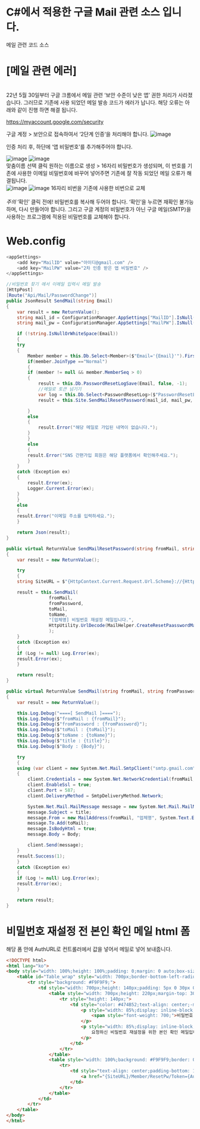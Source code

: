 # C#에서 적용한 구글 Mail 관련 소스 입니다.
메일 관련 코드 소스

# [메일 관련 에러]
<br/>
22년 5월 30일부터 구글 크롬에서 메일 관련 ‘보안 수준이 낮은 앱’ 권한 처리가 사라졌습니다.
그러므로 기존에 사용 되었던 메일 발송 코드가 에러가 납니다. 해당 오류는 아래와 같이 진행 하면 해결 됩니다.

https://myaccount.google.com/security

구글 계정 > 보안으로 접속하여서 ‘2단계 인증‘을 처리해야 합니다.
![image](https://user-images.githubusercontent.com/34737952/174235777-90c94ed0-55b6-4666-8b77-8a7ed690a5aa.png)

인증 처리 후, 하단에 ‘앱 비밀번호’를 추가해주어야 합니다.

![image](https://user-images.githubusercontent.com/34737952/174236514-f2357831-d82d-4a43-a884-9f178e41993e.png)
![image](https://user-images.githubusercontent.com/34737952/174236521-2eb96513-d046-4e0c-8aef-617c844db795.png)
<br/>
맞춤이름 선택 클릭 원하는 이름으로 생성 > 16자리 비밀번호가 생성되며, 이 번호를 기존에 사용한 이메일 비밀번호에 바꾸어 넣어주면 기존에 잘 작동 되었던 메일 오류가 해결됩니다.
<br/>
![image](https://user-images.githubusercontent.com/34737952/174236530-db8f5947-67c5-4f56-992c-59c078499874.png)
![image](https://user-images.githubusercontent.com/34737952/174236580-8b0df22d-fc3d-48f3-a728-1baad6121ae7.png)
16자리 비번을 기존에 사용한 비번으로 교체
<br/>
<br/>
*주의*
‘확인’ 클릭 전에! 비밀번호를 복사해 두어야 합니다. ‘확인’을 누르면 재확인 불가능 하며, 다시 만들어야 합니다. 그리고 구글 계정의 비밀번호가 아닌 구글 메일(SMTP)을 사용하는 프로그램에 적용된 비밀번호를 교체해야 합니다.

# Web.config
```C#
<appSettings>
	<add key="MailID" value="아이디@gmail.com" />
	<add key="MailPW" value="2차 인증 받은 앱 비밀번호" />
</appSettings>
```

```C#
//비밀번호 찾기 에서 이메일 입력시 메일 발송
[HttpPost]
[Route("Api/Mail/PasswordChange")]
public JsonResult SendMail(string Email)
{
    var result = new ReturnValue();
    string mail_id = ConfigurationManager.AppSettings["MailID"].IsNull("");
    string mail_pw = ConfigurationManager.AppSettings["MailPW"].IsNull("");

    if (!string.IsNullOrWhiteSpace(Email))
    {
	try
	{
	    Member member = this.Db.Select<Member>($"Email='{Email}'").FirstOrDefault();
	    if(member.JoinType =="Normal")
	    {
		if (member != null && member.MemberSeq > 0)
		{
		    result = this.Db.PasswordResetLogSave(Email, false, -1);
		    //메일로 토큰 넘기기
		    var log = this.Db.Select<PasswordResetLog>($"PasswordResetLogSeq='{result.Code}'").FirstOrDefault();
		    result = this.Site.SendMailResetPassword(mail_id, mail_pw, Email, member.UserName, log.Token);

		}
		else
		{
		    result.Error("해당 메일로 가입된 내역이 없습니다.");
		}
	    }
	    else
	    {
		result.Error("SNS 간편가입 회원은 해당 플랫폼에서 확인해주세요.");
	    }
	}
	catch (Exception ex)
	{
	    result.Error(ex);
	    Logger.Current.Error(ex);
	}
    }
    else
    {
	result.Error("이메일 주소를 입력하세요.");
    }

    return Json(result);
}
```

```C#
public virtual ReturnValue SendMailResetPassword(string fromMail, string fromPassword, string toMail, string toName, string authURL)
{
    var result = new ReturnValue();

    try
    {
	string SiteURL = $"{HttpContext.Current.Request.Url.Scheme}://{HttpContext.Current.Request.Url.Host}";

	result = this.SendMail(
			    fromMail,
			    fromPassword,
			    toMail,
			    toName,
			    "[업체명] 비밀번호 재설정 메일입니다.",
			    HttpUtility.UrlDecode(MailHelper.CreateResetPaasswordMail($"{SiteURL}", authURL))
			    );
    }
    catch (Exception ex)
    {
	if (Log != null) Log.Error(ex);
	result.Error(ex);
    }

    return result;
}
```

```C#
public virtual ReturnValue SendMail(string fromMail, string fromPassword, string toMail, string toName, string title, string Body)
{
    var result = new ReturnValue();

    this.Log.Debug("====[ SendMail ]====");
    this.Log.Debug($"fromMail : {fromMail}");
    this.Log.Debug($"fromPassword : {fromPassword}");
    this.Log.Debug($"toMail : {toMail}");
    this.Log.Debug($"toName : {toName}");
    this.Log.Debug($"title : {title}");
    this.Log.Debug($"Body : {Body}");

    try
    {
	using (var client = new System.Net.Mail.SmtpClient("smtp.gmail.com"))
	{
	    client.Credentials = new System.Net.NetworkCredential(fromMail, fromPassword);
	    client.EnableSsl = true;
	    client.Port = 587;
	    client.DeliveryMethod = SmtpDeliveryMethod.Network;

	    System.Net.Mail.MailMessage message = new System.Net.Mail.MailMessage();
	    message.Subject = title;
	    message.From = new MailAddress(fromMail, "업체명", System.Text.Encoding.UTF8);
	    message.To.Add(toMail);
	    message.IsBodyHtml = true;
	    message.Body = Body;

	    client.Send(message);
	}
	result.Success(1);
    }
    catch (Exception ex)
    {
	if (Log != null) Log.Error(ex);
	result.Error(ex);
    }

    return result;
}
```

# 비밀번호 재설정 전 본인 확인 메일 html 폼
해당 폼 안에 AuthURL로 컨트롤러에서 값을 넣어서 메일로 넣어 보내줍니다.
```html
<!DOCTYPE html>
<html lang="ko">
<body style="width: 100%;height: 100%;padding: 0;margin: 0 auto;box-sizing: border-box;font-family: 'Noto Sans KR', sans-serif;-ms-text-size-adjust: 100%;-webkit-text-size-adjust: auto;">
    <table id="Table_wrap" style="width: 700px;border-bottom-left-radius: 10px;border-bottom-right-radius: 10px;border: 0;background-color: #fff;-ms-text-size-adjust: 100%;-webkit-text-size-adjust: auto;height: 600px;margin: 0 auto;">
        <tr style="background: #F9F9F9;">
            <td style="width: 700px;height: 140px;padding: 5px 0 30px 0;background: #F9F9F9;-ms-text-size-adjust: 100%;-webkit-text-size-adjust: auto;">
                <table style="width: 700px;height: 220px;margin-top: 30px;background: #F9F9F9;border: 0;background-color: #fff;-ms-text-size-adjust: 100%;-webkit-text-size-adjust: auto;">
                    <tr style="height: 140px;">
                        <td style="color: #474B52;text-align: center;-ms-text-size-adjust: 100%;-webkit-text-size-adjust: auto; background: #F9F9F9;">
                            <p style="width: 85%;display: inline-block;border-top: 1px solid #CACACA;font-size: 30px;font-weight: 100;padding: 30px 0 0 0;margin: 0;-ms-text-size-adjust: 100%;-webkit-text-size-adjust: auto;">
                                <span style="font-weight: 700;">비밀번호 재설정</span>을 위한 안내 이메일입니다.
                            </p>
                            <p style="width: 85%;display: inline-block;border-bottom: 1px solid #CACACA;color: #474B52;font-size: 14px;font-weight: 100;padding: 10px 0 30px 0;margin: 0;-ms-text-size-adjust: 100%;-webkit-text-size-adjust: auto;">
                                요청하신 비밀번호 재설정을 위한 본인 확인 메일입니다.<br>비밀번호 재설정을 하시려면 아래버튼을 클릭해주세요.
                            </p>
                        </td>
                    </tr>
                </table>
                <table style="width: 100%;background: #F9F9F9;border: 0;background-color: #fff;-ms-text-size-adjust: 100%;-webkit-text-size-adjust: auto;">
                    <tr>
                        <td style="text-align: center;padding-bottom: 15px;-ms-text-size-adjust: 100%;-webkit-text-size-adjust: auto; background: #F9F9F9;">
                            <a href="{SiteURL}/Member/ResetPw/Token={AuthURL}" style="padding: 12px 20px 12px 20px; font-size: 16px; color: #fff; background-color: #5DC6CC; font-weight: 100; display: inline-block; border-radius: 30px; border: 0; outline: 0; text-decoration: none; -ms-text-size-adjust: 100%; -webkit-text-size-adjust: auto;">비밀번호 재설정하기</a>
                        </td>
                    </tr>
                </table>
            </td>
        </tr>
    </table>
</body>
</html>
```

